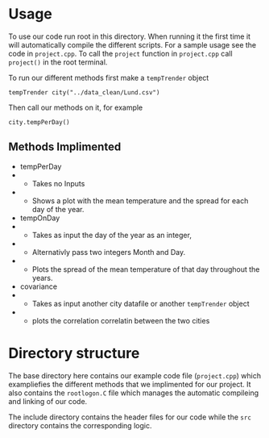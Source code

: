 # Usage 
To use our code run root in this directory. When running it the first time it 
will automatically compile the different scripts. For a sample usage see the 
code in `project.cpp`. To call the `project` function in `project.cpp` call 
`project()` in the root terminal.

To run our different methods first make a `tempTrender` object 
```
tempTrender city("../data_clean/Lund.csv")
```
Then call our methods on it, for example
```
city.tempPerDay()
```

## Methods Implimented
 * tempPerDay
 * * Takes no Inputs
 * * Shows a plot with the mean temperature and the spread for each day of the year.
 * tempOnDay
 * * Takes as input the day of the year as an integer,
 * * Alternativly pass two integers Month and Day.
 * * Plots the spread of the mean temperature of that day throughout the years.
 * covariance
 * * Takes as input another city datafile or another `tempTrender` object
 * * plots the correlation correlatin between the two cities

# Directory structure

The base directory here contains our example code file (`project.cpp`) which
exampliefies the different methods that we implimented for our project.
It also contains the `rootlogon.C` file which manages the automatic compileing
and linking of our code.

The include directory contains the header files for our code while the `src` 
directory contains the corresponding logic.


